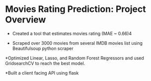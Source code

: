 # Movies Rating Prediction: Project Overview

* Created a tool that estimates movies rating (MAE ~ 0.66)4


* Scraped over 3000 movies from several IMDB movies list using Beautifulsoup python scraper

*Optimized Linear, Lasso, and Random Forest Regressors and used GridsearchCV to reach the best model.

*Built a client facing API using flask
